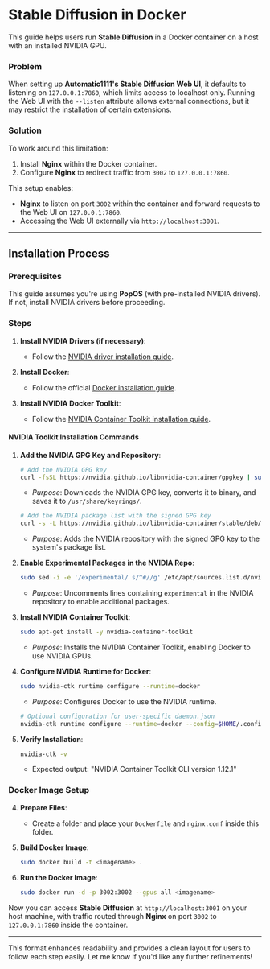 # Stable Diffusion in Docker

This guide helps users run **Stable Diffusion** in a Docker container on a host with an installed NVIDIA GPU.

### Problem
When setting up **Automatic1111's Stable Diffusion Web UI**, it defaults to listening on `127.0.0.1:7860`, which limits access to localhost only. Running the Web UI with the `--listen` attribute allows external connections, but it may restrict the installation of certain extensions.

### Solution
To work around this limitation:
1. Install **Nginx** within the Docker container.
2. Configure **Nginx** to redirect traffic from `3002` to `127.0.0.1:7860`.

This setup enables:
- **Nginx** to listen on port `3002` within the container and forward requests to the Web UI on `127.0.0.1:7860`.
- Accessing the Web UI externally via `http://localhost:3001`.

---

## Installation Process

### Prerequisites
This guide assumes you're using **PopOS** (with pre-installed NVIDIA drivers). If not, install NVIDIA drivers before proceeding.

### Steps

1. **Install NVIDIA Drivers (if necessary)**:
   - Follow the [NVIDIA driver installation guide](https://docs.nvidia.com/).

2. **Install Docker**:
   - Follow the official [Docker installation guide](https://docs.docker.com/engine/install/).

3. **Install NVIDIA Docker Toolkit**:
   - Follow the [NVIDIA Container Toolkit installation guide](https://docs.nvidia.com/datacenter/cloud-native/container-toolkit/latest/install-guide.html).

#### NVIDIA Toolkit Installation Commands

1. **Add the NVIDIA GPG Key and Repository**:
   ```bash
   # Add the NVIDIA GPG key
   curl -fsSL https://nvidia.github.io/libnvidia-container/gpgkey | sudo gpg --dearmor -o /usr/share/keyrings/nvidia-container-toolkit-keyring.gpg
   ```
   - *Purpose*: Downloads the NVIDIA GPG key, converts it to binary, and saves it to `/usr/share/keyrings/`.

   ```bash
   # Add the NVIDIA package list with the signed GPG key
   curl -s -L https://nvidia.github.io/libnvidia-container/stable/deb/nvidia-container-toolkit.list | sed 's#deb https://#deb [signed-by=/usr/share/keyrings/nvidia-container-toolkit-keyring.gpg] https://#g' | sudo tee /etc/apt/sources.list.d/nvidia-container-toolkit.list
   ```
   - *Purpose*: Adds the NVIDIA repository with the signed GPG key to the system's package list.

2. **Enable Experimental Packages in the NVIDIA Repo**:
   ```bash
   sudo sed -i -e '/experimental/ s/^#//g' /etc/apt/sources.list.d/nvidia-container-toolkit.list
   ```
   - *Purpose*: Uncomments lines containing `experimental` in the NVIDIA repository to enable additional packages.

3. **Install NVIDIA Container Toolkit**:
   ```bash
   sudo apt-get install -y nvidia-container-toolkit
   ```
   - *Purpose*: Installs the NVIDIA Container Toolkit, enabling Docker to use NVIDIA GPUs.

4. **Configure NVIDIA Runtime for Docker**:
   ```bash
   sudo nvidia-ctk runtime configure --runtime=docker
   ```
   - *Purpose*: Configures Docker to use the NVIDIA runtime.

   ```bash
   # Optional configuration for user-specific daemon.json
   nvidia-ctk runtime configure --runtime=docker --config=$HOME/.config/docker/daemon.json
   ```

5. **Verify Installation**:
   ```bash
   nvidia-ctk -v
   ```
   - Expected output: "NVIDIA Container Toolkit CLI version 1.12.1"

### Docker Image Setup

4. **Prepare Files**:
   - Create a folder and place your `Dockerfile` and `nginx.conf` inside this folder.

5. **Build Docker Image**:
   ```bash
   sudo docker build -t <imagename> .
   ```

6. **Run the Docker Image**:
   ```bash
   sudo docker run -d -p 3002:3002 --gpus all <imagename>
   ```

Now you can access **Stable Diffusion** at `http://localhost:3001` on your host machine, with traffic routed through **Nginx** on port `3002` to `127.0.0.1:7860` inside the container.

--- 

This format enhances readability and provides a clean layout for users to follow each step easily. Let me know if you'd like any further refinements!
